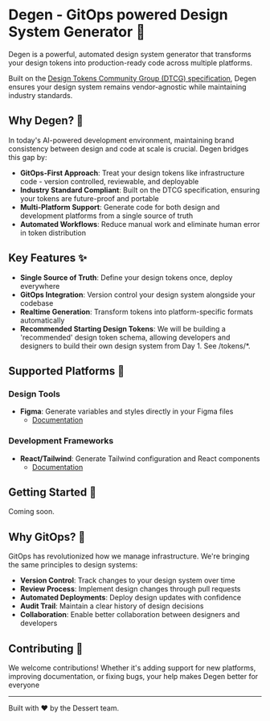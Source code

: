 # Degen - GitOps powered Design System Generator 🚀

Degen is a powerful, automated design system generator that transforms your design tokens into production-ready code across multiple platforms. 

Built on the [Design Tokens Community Group (DTCG) specification](https://tr.designtokens.org/), Degen ensures your design system remains vendor-agnostic while maintaining industry standards.

## Why Degen? 🤔

In today's AI-powered development environment, maintaining brand consistency between design and code at scale is crucial. Degen bridges this gap by:

- **GitOps-First Approach**: Treat your design tokens like infrastructure code - version controlled, reviewable, and deployable
- **Industry Standard Compliant**: Built on the DTCG specification, ensuring your tokens are future-proof and portable
- **Multi-Platform Support**: Generate code for both design and development platforms from a single source of truth
- **Automated Workflows**: Reduce manual work and eliminate human error in token distribution

## Key Features ✨

- **Single Source of Truth**: Define your design tokens once, deploy everywhere
- **GitOps Integration**: Version control your design system alongside your codebase
- **Realtime Generation**: Transform tokens into platform-specific formats automatically
- **Recommended Starting Design Tokens**: We will be building a 'recommended' design token schema, allowing developers and designers to build their own design system from Day 1. See /tokens/*.

## Supported Platforms 🎯

### Design Tools

- **Figma**: Generate variables and styles directly in your Figma files
  - [Documentation](https://github.com/Dessert-Labs/degen/blob/main/docs/figma/README.md)

### Development Frameworks

- **React/Tailwind**: Generate Tailwind configuration and React components
  - [Documentation](https://github.com/Dessert-Labs/degen/blob/main/docs/tailwind/README.md)

## Getting Started 🚀

Coming soon.

## Why GitOps? 🔄

GitOps has revolutionized how we manage infrastructure. We're bringing the same principles to design systems:

- **Version Control**: Track changes to your design system over time
- **Review Process**: Implement design changes through pull requests
- **Automated Deployments**: Deploy design updates with confidence
- **Audit Trail**: Maintain a clear history of design decisions
- **Collaboration**: Enable better collaboration between designers and developers

## Contributing 🤝

We welcome contributions! Whether it's adding support for new platforms, improving documentation, or fixing bugs, your help makes Degen better for everyone

---

Built with ❤️ by the Dessert team.
